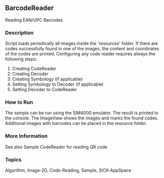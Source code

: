 ## BarcodeReader
Reading EAN/UPC Barcodes

### Description
Script loads periodically all images inside the 'resources' folder.
If there are codes successfully found in one of the images, the content
and coordinates of the codes are printed.
Configuring any code reader requires always the following steps:
1. Creating CodeReader
2. Creating Decoder
3. Creating Symbology (if applicable)
4. Setting Symbology to Decoder (if applicable)
5. Setting Decoder to CodeReader

### How to Run
The sample can be run using the SIM4000 emulator. The result is printed to the
console. The ImageView shows the images and marks the found codes.
Additional images with barcodes can be placed in the resource folder.

### More Information
See also Sample CodeReader for reading QR code

### Topics
Algorithm, Image-2D, Code-Reading, Sample, SICK-AppSpace
